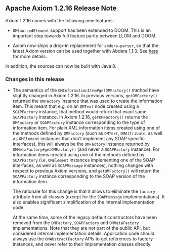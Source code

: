 Apache Axiom 1.2.16 Release Note
--------------------------------

Axiom 1.2.16 comes with the following new features:

*   `OMSourcedElement` support has been extended to DOOM. This is an important step towards
    full feature parity between LLOM and DOOM.

*   Axiom now ships a drop-in replacement for `abdera-parser`, so that the latest Axiom
    version can be used together with Abdera 1.1.3. See [here][1] for more details.

In addition, the sources can now be built with Java 8.

### Changes in this release

*   The semantics of the `OMInformationItem#getOMFactory()` method have slightly changed in Axiom
    1.2.16. In previous versions, `getOMFactory()` returned the `OMFactory` instance that was used
    to create the information item. This meant that e.g. on an `OMText` node created using a
    `SOAPFactory` instance, that method would return that exact same `SOAPFactory` instance. In
    Axiom 1.2.16, `getOMFactory()` returns the `OMFactory` or `SOAPFactory` instance corresponding
    to the type of information item. For plain XML information items created using one of the
    methods defined by `OMFactory` (such as `OMText`, `OMAttribute`, as well as `OMElement`
    instances that don't implement any SOAP specific interfaces), this will always be the
    `OMFactory` instance returned by `OMMetaFactory#getOMFactory()` (and never a `SOAPFactory`
    instance). For information items created using one of the methods defined by `SOAPFactory` (i.e.
    `OMElement` instances implementing one of the SOAP interfaces, as well as `SOAPMessage`
    instances), nothing changes with respect to previous Axiom versions, and `getOMFactory()` will
    return the `SOAPFactory` instance corresponding to the SOAP version of the information item.

    The rationale for this change is that it allows to eliminate the `factory` attribute from all
    classes (except for the `SOAPMessage` implementations). It also enables significant
    simplification of the internal implementation code.

    At the same time, some of the legacy default constructors have been removed from the
    `OMFactory`, `SOAPFactory` and `OMMetaFactory` implementations. Note that they are not part of
    the public API, but considered internal implementation details. Application code should always
    use the `OMAbstractFactory` APIs to get references to factory instances, and never refer to
    their implementation classes directly.

[1]: ../implementations/fom-impl/index.html
